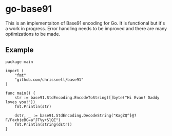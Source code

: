 go-base91
=========

This is an implementaiton of Base91 encoding for Go.  It is functional but it's a work in progress.  Error handling needs to be improved and there are many optimizations to be made.

Example
-------
	package main
	
	import (
		"fmt"
		"github.com/chrissnell/base91"
	)
	
	func main() {
		str := base91.StdEncoding.EncodeToString([]byte("Hi Evan! Daddy loves you!"))
		fmt.Println(str)
	
		dstr, _ := base91.StdEncoding.DecodeString("KagZQ^]@?F/FaxbjeBC=a^JT%y+&lQE")
		fmt.Println(string(dstr))
	}
